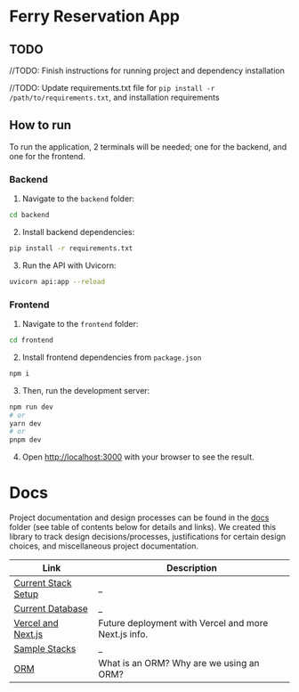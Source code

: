 # Ferry Reservation App

## TODO

//TODO: Finish instructions for running project and dependency installation

//TODO: Update requirements.txt file for `pip install -r /path/to/requirements.txt`, and installation requirements

## How to run

To run the application, 2 terminals will be needed; one for the backend, and one for the frontend.

### Backend

1. Navigate to the `backend` folder: 

```bash
cd backend
```

2. Install backend dependencies:

```bash
pip install -r requirements.txt
```

3. Run the API with Uvicorn:

```bash
uvicorn api:app --reload
```

### Frontend

1. Navigate to the `frontend` folder: 

```bash
cd frontend
```

2. Install frontend dependencies from `package.json`

```bash
npm i
```

3. Then, run the development server:

```bash
npm run dev
# or
yarn dev
# or
pnpm dev
```

4. Open [http://localhost:3000](http://localhost:3000) with your browser to see the result.

# Docs

Project documentation and design processes can be found in the [docs](./docs/) folder (see table of contents below for details and links). We created this library to track design decisions/processes, justifications for certain design choices, and miscellaneous project documentation.

| Link | Description |
| --- | --- |
| [Current Stack Setup](docs/cole-stack-setup-steps.md) | _ |
| [Current Database](docs/database-tables.md) | _ |
| [Vercel and Next.js](docs/vercel-nextjs.md) | Future deployment with Vercel and more Next.js info. |
| [Sample Stacks](docs/sample-stack.md) | _ |
| [ORM](docs/orm.md) | What is an ORM? Why are we using an ORM? |
